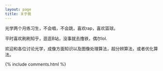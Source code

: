 ```yaml
---
layout: page
title: 关于我 
---
```


光学两个月练习生，不会唱，不会跳，喜欢rap，喜欢篮球。
<p>
平时喜欢刷刷知乎，逛逛B站，没事就去撸铁，偶尔lol.
<p>

欢迎和各位讨论光学，成像方面知识以及图像处理算法，超分辨算法，或者优化算法。

<p>


{% include comments.html %}

